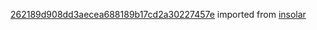 [262189d908dd3aecea688189b17cd2a30227457e](https://github.com/insolar/insolar/commit/262189d908dd3aecea688189b17cd2a30227457e) imported from [insolar](https://github.com/insolar/insolar)
